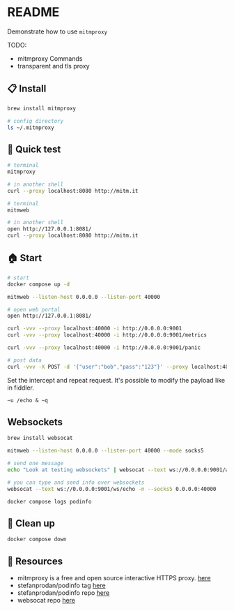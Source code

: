 # README

Demonstrate how to use `mitmproxy`  

TODO:

* mitmproxy Commands
* transparent and tls proxy

## 📋 Install

```sh
brew install mitmproxy

# config directory
ls ~/.mitmproxy
```

## 🧪 Quick test

```sh
# terminal
mitmproxy

# in another shell
curl --proxy localhost:8080 http://mitm.it
```

```sh
# terminal
mitmweb

# in another shell
open http://127.0.0.1:8081/
curl --proxy localhost:8080 http://mitm.it
```

## 🏠 Start

```sh
# start 
docker compose up -d

mitmweb --listen-host 0.0.0.0 --listen-port 40000

# open web portal
open http://127.0.0.1:8081/

curl -vvv --proxy localhost:40000 -i http://0.0.0.0:9001  
curl -vvv --proxy localhost:40000 -i http://0.0.0.0:9001/metrics  

curl -vvv --proxy localhost:40000 -i http://0.0.0.0:9001/panic

# post data
curl -vvv -X POST -d '{"user":"bob","pass":"123"}' --proxy localhost:40000 -i http://0.0.0.0:9001/echo
```

Set the intercept and repeat request.  It's possible to modify the payload like in fiddler.  

```txt
~u /echo & ~q
```

## Websockets

```sh
brew install websocat

mitmweb --listen-host 0.0.0.0 --listen-port 40000 --mode socks5

# send one message
echo "Look at testing websockets" | websocat --text ws://0.0.0.0:9001/ws/echo -n --socks5 0.0.0.0:40000  

# you can type and send info over websockets
websocat --text ws://0.0.0.0:9001/ws/echo -n --socks5 0.0.0.0:40000  

docker compose logs podinfo 
```

## 🧼 Clean up

```sh
docker compose down
```

## 👀 Resources

* mitmproxy is a free and open source interactive HTTPS proxy. [here](https://mitmproxy.org/)
* stefanprodan/podinfo tag [here](https://hub.docker.com/r/stefanprodan/podinfo/tags)
* stefanprodan/podinfo repo [here](https://github.com/stefanprodan/podinfo)  
* websocat repo [here](https://github.com/vi/websocat/blob/master/doc.md)  